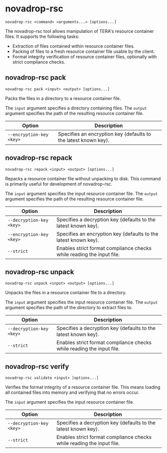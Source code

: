# novadrop-rsc

```text
novadrop-rsc <command> <arguments...> [options...]
```

The novadrop-rsc tool allows manipulation of TERA's resource container files. It
supports the following tasks:

* Extraction of files contained within resource container files.
* Packing of files to a fresh resource container file usable by the client.
* Format integrity verification of resource container files, optionally with
  strict compliance checks.

## novadrop-rsc pack

```text
novadrop-rsc pack <input> <output> [options...]
```

Packs the files in a directory to a resource container file.

The `input` argument specifies a directory containing files. The `output`
argument specifies the path of the resulting resource container file.

| Option | Description |
| - | - |
| `--encryption-key <key>` | Specifies an encryption key (defaults to the latest known key). |

## novadrop-rsc repack

```text
novadrop-rsc repack <input> <output> [options...]
```

Repacks a resource container file without unpacking to disk. This command is
primarily useful for development of novadrop-rsc.

The `input` argument specifies the input resource container file. The `output`
argument specifies the path of the resulting resource container file.

| Option | Description |
| - | - |
| `--decryption-key <key>` | Specifies a decryption key (defaults to the latest known key). |
| `--encryption-key <key>` | Specifies an encryption key (defaults to the latest known key). |
| `--strict` | Enables strict format compliance checks while reading the input file. |

## novadrop-rsc unpack

```text
novadrop-rsc unpack <input> <output> [options...]
```

Unpacks the files in a resource container file to a directory.

The `input` argument specifies the input resource container file. The `output`
argument specifies the path of the directory to extract files to.

| Option | Description |
| - | - |
| `--decryption-key <key>` | Specifies a decryption key (defaults to the latest known key). |
| `--strict` | Enables strict format compliance checks while reading the input file. |

## novadrop-rsc verify

```text
novadrop-rsc validate <input> [options...]
```

Verifies the format integrity of a resource container file. This means loading
all contained files into memory and verifying that no errors occur.

The `input` argument specifies the input resource container file.

| Option | Description |
| - | - |
| `--decryption-key <key>` | Specifies a decryption key (defaults to the latest known key). |
| `--strict` | Enables strict format compliance checks while reading the input file. |
